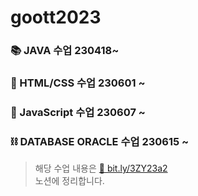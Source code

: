 # goott2023
### 📚 JAVA 수업 230418~
### 🎨 HTML/CSS 수업 230601 ~
### 🧶 JavaScript 수업 230607 ~
### ⛓ DATABASE ORACLE 수업 230615 ~
> 해당 수업 내용은 <a href="http://bit.ly/3ZY23a2" target="_blank">🔗 bit.ly/3ZY23a2 </a><br/>
> 노션에 정리합니다.<br/>


